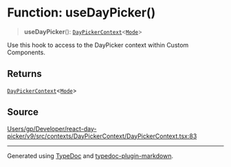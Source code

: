 # Function: useDayPicker()

> **useDayPicker**(): [`DayPickerContext`](/api/type-aliases/DayPickerContext.md)\<[`Mode`](/api/type-aliases/Mode.md)\>

Use this hook to access to the DayPicker context within Custom Components.

## Returns

[`DayPickerContext`](/api/type-aliases/DayPickerContext.md)\<[`Mode`](/api/type-aliases/Mode.md)\>

## Source

[Users/gp/Developer/react-day-picker/v9/src/contexts/DayPickerContext/DayPickerContext.tsx:83](https://github.com/gpbl/react-day-picker/blob/005599683/src/contexts/DayPickerContext/DayPickerContext.tsx#L83)

***

Generated using [TypeDoc](https://typedoc.org) and [typedoc-plugin-markdown](https://typedoc-plugin-markdown.org).
